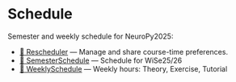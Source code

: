 # Schedule

Semester and weekly schedule for NeuroPy2025:

- [📅 Rescheduler](Reschedule.html) — Manage and share course-time preferences.
- [📅 SemesterSchedule](SemesterSchedule.html) — Schedule for WiSe25/26
- [📅 WeeklySchedule](WeeklySchedule.html) — Weekly hours: Theory, Exercise, Tutorial
